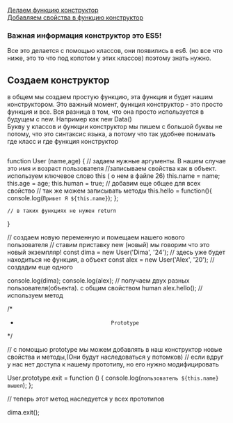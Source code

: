 [Делаем функцию конструктор]()<br>
[Добавляем свойства в функцию конструктор]()<br>
### Важная информация конструктор это ES5!
Все это делается с помощью классов, они появились в es6.
(но все что ниже, это то что под копотом у этих классов) поэтому знать нужно.

## Создаем конструктор
в общем мы создаем простую функцию, эта функция и будет нашим конструктором. 
Это важный момент, функция конструктор - это просто функция и все. Вся разница в том, что она просто используется в будущем с new. Например как new Data()<br>
Букву у классов и функции конструктор мы пишем с большой буквы не потому, что это синтаксис языка, а потому что так удобнее понимать где класс и где функция конструктор 
```javaScript

```
function User (name,age) { // задаем нужные аргументы. В нашем случае это имя и возраст пользователя
    //записываем свойства как в объект. используем ключевое слово this ( о нем в файле 26)
    this.name = name;
    this.age = age;
    this.human = true; // добавим еще общее для всех свойство
    // так же можем записывать методы
    this.hello = function(){
        console.log(`Привет Я ${this.name}`);
    };

    // в таких функциях не нужен return
    
}




// создаем новую переменную и помещаем нашего нового пользователя
// ставим приставку new (новый) мы говорим что это новый экземпляр!
const dima = new User('Dima', '24'); // здесь уже будет находиться не функция, а объект
const alex = new User('Alex', '20'); // создадим еще одного



console.log(dima);
console.log(alex); // получаем двух разных пользователя(объекта). с общим свойством human
alex.hello(); // используем метод 

/*
*                                   Prototype
*/

// с помощью prototype мы можем добавлять в наш конструктор новые свойства и методы,(Они будут наследоваться у потомков)
// если вдруг у нас нет доступа к нашему прототипу, но его нужно модифицировать


User.prototype.exit = function () {
    console.log(`пользователь ${this.name} вышел`);
};

// теперь этот метод наследуется у всех прототипов

dima.exit();
